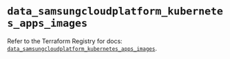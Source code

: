 # `data_samsungcloudplatform_kubernetes_apps_images`

Refer to the Terraform Registry for docs: [`data_samsungcloudplatform_kubernetes_apps_images`](https://registry.terraform.io/providers/samsungsdscloud/samsungcloudplatform/3.13.0/docs/data-sources/kubernetes_apps_images).
